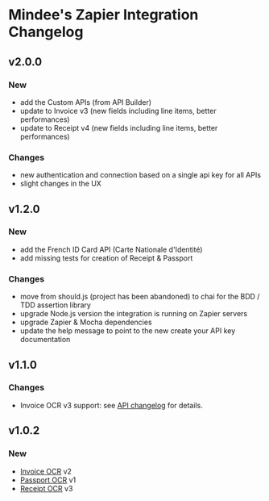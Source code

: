 # Mindee's Zapier Integration Changelog

## v2.0.0

### New

- add the Custom APIs (from API Builder)
- update to Invoice v3 (new fields including line items, better performances)
- update to Receipt v4 (new fields including line items, better performances)

### Changes

- new authentication and connection based on a single api key for all APIs
- slight changes in the UX

## v1.2.0

### New

- add the French ID Card API (Carte Nationale d'Identité)
- add missing tests for creation of Receipt & Passport

### Changes

- move from should.js (project has been abandoned) to chai for the BDD / TDD assertion library
- upgrade Node.js version the integration is running on Zapier servers
- upgrade Zapier & Mocha dependencies
- update the help message to point to the new create your API key documentation

## v1.1.0

### Changes

- Invoice OCR v3 support: see [API changelog](https://developers.mindee.com/docs/releases-notes-invoice-ocr#version-3) for details.

## v1.0.2

### New

- [Invoice OCR](https://developers.mindee.com/docs/invoice-ocr) v2
- [Passport OCR](https://developers.mindee.com/docs/passport-ocr) v1
- [Receipt OCR](https://developers.mindee.com/docs/receipt-ocr) v3
